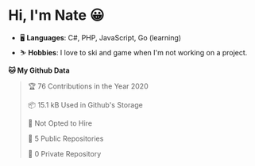 # Hi, I'm Nate 😀
- 🖥️ **Languages**: C#, PHP, JavaScript, Go (learning)
- ⛷️ **Hobbies**: I love to ski and game when I'm not working on a project.

<!--START_SECTION:waka-->
**🐱 My Github Data** 

> 🏆 76 Contributions in the Year 2020
 > 
> 📦 15.1 kB Used in Github's Storage 
 > 
> 🚫 Not Opted to Hire
 > 
> 📜 5 Public Repositories
 > 
> 🔑 0 Private Repository 
 > 


<!--END_SECTION:waka-->
